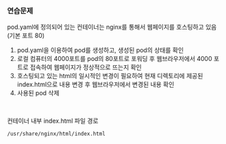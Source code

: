 ### 연습문제
pod.yaml에 정의되어 있는 컨테이너는 nginx를 통해서 웹페이지를 호스팅하고 있음 (기본 포트 80)
1. pod.yaml을 이용하여 pod를 생성하고, 생성된 pod의 상태를 확인
2. 로컬 컴퓨터의 4000포트를 pod의 80포트로 포워딩 후 웹브라우저에서 4000 포트로 접속하여 웹페이지가 정상적으로 뜨는지 확인
3. 호스팅되고 있는 html의 일시적인 변경이 필요하여 현재 디렉토리에 제공된 index.html으로 내용 변경 후 웹브라우저에서 변경된 내용 확인
4. 사용된 pod 삭제
<br>

컨테이너 내부 index.html 파일 경로
```
/usr/share/nginx/html/index.html
```